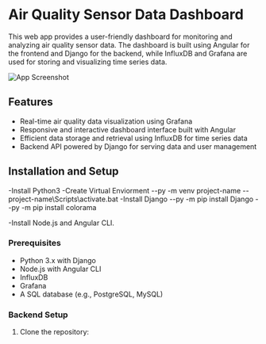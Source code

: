 # Air Quality Sensor Data Dashboard

This web app provides a user-friendly dashboard for monitoring and analyzing air quality sensor data. 
The dashboard is built using Angular for the frontend and Django for the backend, while InfluxDB and Grafana are used for storing and visualizing time series data.

![App Screenshot](screenshot.png)

## Features

- Real-time air quality data visualization using Grafana
- Responsive and interactive dashboard interface built with Angular
- Efficient data storage and retrieval using InfluxDB for time series data
- Backend API powered by Django for serving data and user management

## Installation and Setup
-Install Python3
-Create Virtual Enviorment 
--py -m venv project-name
--project-name\Scripts\activate.bat
-Install Django
--py -m pip install Django
--py -m pip install colorama
  
-Install Node.js and Angular CLI.

### Prerequisites

- Python 3.x with Django
- Node.js with Angular CLI
- InfluxDB
- Grafana
- A SQL database (e.g., PostgreSQL, MySQL)

### Backend Setup

1. Clone the repository:

